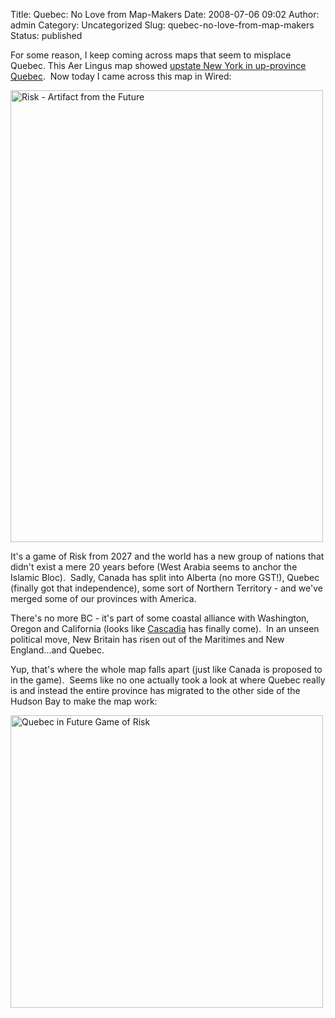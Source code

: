 Title: Quebec: No Love from Map-Makers
Date: 2008-07-06 09:02
Author: admin
Category: Uncategorized
Slug: quebec-no-love-from-map-makers
Status: published

For some reason, I keep coming across maps that seem to misplace Quebec. This Aer Lingus map showed [upstate New York in up-province Quebec](http://lindsayrgwatt.com/blog/2008/06/err-lingus/).  Now today I came across this map in Wired:

<span style="color: #0000ee; text-decoration: underline;">[<img src="{static}/images/2008/07/future_risk_dithered.jpg" title="Risk - Artifact from the Future" class="aligncenter size-full " width="500" height="723" />]({static}/images/2008/07/future_risk_dithered.jpg)</span>

It's a game of Risk from 2027 and the world has a new group of nations that didn't exist a mere 20 years before (West Arabia seems to anchor the Islamic Bloc).  Sadly, Canada has split into Alberta (no more GST!), Quebec (finally got that independence), some sort of Northern Territory - and we've merged some of our provinces with America.

There's no more BC - it's part of some coastal alliance with Washington, Oregon and California (looks like [Cascadia](http://en.wikipedia.org/wiki/Cascadia_(independence_movement)) has finally come).  In an unseen political move, New Britain has risen out of the Maritimes and New England...and Quebec.

Yup, that's where the whole map falls apart (just like Canada is proposed to in the game).  Seems like no one actually took a look at where Quebec really is and instead the entire province has migrated to the other side of the Hudson Bay to make the map work:

[<img src="{static}/images/2008/07/quebec_close-up_dithered.jpg" title="Quebec in Future Game of Risk" class="aligncenter size-full " width="500" height="468" />]({static}/images/2008/07/quebec_close-up_dithered.jpg)
